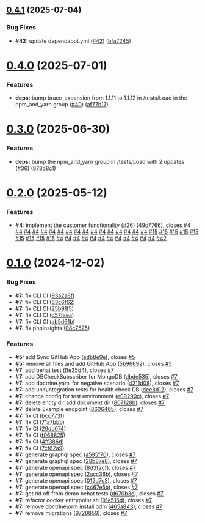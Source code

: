 ## [0.4.1](https://github.com/VilnaCRM-Org/core-service/compare/v0.4.0...v0.4.1) (2025-07-04)


### Bug Fixes

* **#42:** update dependabot.yml ([#42](https://github.com/VilnaCRM-Org/core-service/issues/42)) ([bfa7245](https://github.com/VilnaCRM-Org/core-service/commit/bfa72457f087b60646968472fdbd1a7f7e7ec39c))



# [0.4.0](https://github.com/VilnaCRM-Org/core-service/compare/v0.3.0...v0.4.0) (2025-07-01)


### Features

* **deps:** bump brace-expansion from 1.1.11 to 1.1.12 in /tests/Load in the npm_and_yarn group ([#40](https://github.com/VilnaCRM-Org/core-service/issues/40)) ([af77b17](https://github.com/VilnaCRM-Org/core-service/commit/af77b17f528de81f5de50179f983302610a86b94))



# [0.3.0](https://github.com/VilnaCRM-Org/core-service/compare/v0.2.0...v0.3.0) (2025-06-30)


### Features

* **deps:** bump the npm_and_yarn group in /tests/Load with 2 updates ([#36](https://github.com/VilnaCRM-Org/core-service/issues/36)) ([878b8c1](https://github.com/VilnaCRM-Org/core-service/commit/878b8c104b9bd44c4a8bd2ab1ed75b6834f81950))



# [0.2.0](https://github.com/VilnaCRM-Org/core-service/compare/v0.1.0...v0.2.0) (2025-05-12)


### Features

* **#4:** implement the customer functionality ([#26](https://github.com/VilnaCRM-Org/core-service/issues/26)) ([49c7766](https://github.com/VilnaCRM-Org/core-service/commit/49c776695aa20b23c6c960b97a418eb086b4994b)), closes [#4](https://github.com/VilnaCRM-Org/core-service/issues/4) [#4](https://github.com/VilnaCRM-Org/core-service/issues/4) [#4](https://github.com/VilnaCRM-Org/core-service/issues/4) [#4](https://github.com/VilnaCRM-Org/core-service/issues/4) [#4](https://github.com/VilnaCRM-Org/core-service/issues/4) [#4](https://github.com/VilnaCRM-Org/core-service/issues/4) [#4](https://github.com/VilnaCRM-Org/core-service/issues/4) [#4](https://github.com/VilnaCRM-Org/core-service/issues/4) [#4](https://github.com/VilnaCRM-Org/core-service/issues/4) [#4](https://github.com/VilnaCRM-Org/core-service/issues/4) [#4](https://github.com/VilnaCRM-Org/core-service/issues/4) [#4](https://github.com/VilnaCRM-Org/core-service/issues/4) [#4](https://github.com/VilnaCRM-Org/core-service/issues/4) [#4](https://github.com/VilnaCRM-Org/core-service/issues/4) [#4](https://github.com/VilnaCRM-Org/core-service/issues/4) [#4](https://github.com/VilnaCRM-Org/core-service/issues/4) [#4](https://github.com/VilnaCRM-Org/core-service/issues/4) [#15](https://github.com/VilnaCRM-Org/core-service/issues/15) [#15](https://github.com/VilnaCRM-Org/core-service/issues/15) [#15](https://github.com/VilnaCRM-Org/core-service/issues/15) [#15](https://github.com/VilnaCRM-Org/core-service/issues/15) [#15](https://github.com/VilnaCRM-Org/core-service/issues/15) [#15](https://github.com/VilnaCRM-Org/core-service/issues/15) [#15](https://github.com/VilnaCRM-Org/core-service/issues/15) [#15](https://github.com/VilnaCRM-Org/core-service/issues/15) [#15](https://github.com/VilnaCRM-Org/core-service/issues/15) [#4](https://github.com/VilnaCRM-Org/core-service/issues/4) [#4](https://github.com/VilnaCRM-Org/core-service/issues/4) [#4](https://github.com/VilnaCRM-Org/core-service/issues/4) [#4](https://github.com/VilnaCRM-Org/core-service/issues/4) [#4](https://github.com/VilnaCRM-Org/core-service/issues/4) [#4](https://github.com/VilnaCRM-Org/core-service/issues/4) [#4](https://github.com/VilnaCRM-Org/core-service/issues/4) [#4](https://github.com/VilnaCRM-Org/core-service/issues/4) [#4](https://github.com/VilnaCRM-Org/core-service/issues/4) [#4](https://github.com/VilnaCRM-Org/core-service/issues/4) [#4](https://github.com/VilnaCRM-Org/core-service/issues/4) [#4](https://github.com/VilnaCRM-Org/core-service/issues/4) [#42](https://github.com/VilnaCRM-Org/core-service/issues/42)



# [0.1.0](https://github.com/VilnaCRM-Org/core-service/compare/5b96692e5b9e6fcdb1f8cbb4773564199c2ec91e...v0.1.0) (2024-12-02)


### Bug Fixes

* **#7:** fix CLI CI ([93a2a8f](https://github.com/VilnaCRM-Org/core-service/commit/93a2a8f5a8ba01a5559e54624fe8ff8cae2228f5))
* **#7:** fix CLI CI ([63c6f62](https://github.com/VilnaCRM-Org/core-service/commit/63c6f62eefc14d14ad9ca3d8d65d2b03764faf5d))
* **#7:** fix CLI CI ([25b91f5](https://github.com/VilnaCRM-Org/core-service/commit/25b91f576b807829fb51b90c510e20ea1381cd67))
* **#7:** fix CLI CI ([d57faea](https://github.com/VilnaCRM-Org/core-service/commit/d57faea83eda51657267c274bd7bb299206e1714))
* **#7:** fix CLI CI ([ab5d61b](https://github.com/VilnaCRM-Org/core-service/commit/ab5d61b18144b2f6c42a0037ee9e013e2ebd1d3e))
* **#7:** fix phpinsights ([08c7525](https://github.com/VilnaCRM-Org/core-service/commit/08c7525fcd456bb3dfc9422baed3a9ed2cb55b85))


### Features

* **#5:** add Sync GitHub App ([edb8e9e](https://github.com/VilnaCRM-Org/core-service/commit/edb8e9ee87696cd5eca3819f11e9373f0f83df18)), closes [#5](https://github.com/VilnaCRM-Org/core-service/issues/5)
* **#5:** remove all files and add GitHub App ([5b96692](https://github.com/VilnaCRM-Org/core-service/commit/5b96692e5b9e6fcdb1f8cbb4773564199c2ec91e)), closes [#5](https://github.com/VilnaCRM-Org/core-service/issues/5)
* **#7:** add behat test ([ffe35d4](https://github.com/VilnaCRM-Org/core-service/commit/ffe35d4857dfc42c0a6c31837ba602427933cafe)), closes [#7](https://github.com/VilnaCRM-Org/core-service/issues/7)
* **#7:** add DBCheckSubscriber for MongoDB ([dbde535](https://github.com/VilnaCRM-Org/core-service/commit/dbde5355a40bb4267adcf963b2a92a5b918285d2)), closes [#7](https://github.com/VilnaCRM-Org/core-service/issues/7)
* **#7:** add doctrine.yaml for negative scenario ([4211d08](https://github.com/VilnaCRM-Org/core-service/commit/4211d08e2ebbd051c4a5c7dfb3c6f7dcc8c31cbc)), closes [#7](https://github.com/VilnaCRM-Org/core-service/issues/7)
* **#7:** add unit\integration tests for health check DB ([dee8d12](https://github.com/VilnaCRM-Org/core-service/commit/dee8d127c0b1193b30e4a9ef99f2fb1f203d72ab)), closes [#7](https://github.com/VilnaCRM-Org/core-service/issues/7)
* **#7:** change config for test environment ([e09290c](https://github.com/VilnaCRM-Org/core-service/commit/e09290cdf5f4fd9db37ab2d6fc7b159e3affbfc5)), closes [#7](https://github.com/VilnaCRM-Org/core-service/issues/7)
* **#7:** delete entity dir add document dir ([807128b](https://github.com/VilnaCRM-Org/core-service/commit/807128b8fb0dc3bab1bb3db15cec308075f2535e)), closes [#7](https://github.com/VilnaCRM-Org/core-service/issues/7)
* **#7:** delete Example endpoint ([8606465](https://github.com/VilnaCRM-Org/core-service/commit/8606465c769b3a85d807acfd3f66ccdf258a5e80)), closes [#7](https://github.com/VilnaCRM-Org/core-service/issues/7)
* **#7:** fix CI ([bcc773f](https://github.com/VilnaCRM-Org/core-service/commit/bcc773fbdc6aeea688fdb264bc87d9c245e482b9))
* **#7:** fix CI ([71a7bbb](https://github.com/VilnaCRM-Org/core-service/commit/71a7bbbf528bc6e2be651f56f0b8d83986eaf176))
* **#7:** fix CI ([29dc074](https://github.com/VilnaCRM-Org/core-service/commit/29dc07468b6d92d26efcfd0d301e4571b7a4f89c))
* **#7:** fix CI ([f068825](https://github.com/VilnaCRM-Org/core-service/commit/f068825b061e184e3f22367c043a3544e4aaf068))
* **#7:** fix CI ([4ff386d](https://github.com/VilnaCRM-Org/core-service/commit/4ff386dac1cc1382f770fdb715ac9be493cf9c14))
* **#7:** fix CI ([7cf62a9](https://github.com/VilnaCRM-Org/core-service/commit/7cf62a95a0ececba3712eacbaaddce45e32939ed))
* **#7:** generate graphql spec ([a595f76](https://github.com/VilnaCRM-Org/core-service/commit/a595f764d6b84e2755d01b92a5d00a6c673a65e1)), closes [#7](https://github.com/VilnaCRM-Org/core-service/issues/7)
* **#7:** generate graphql spec ([28b87e8](https://github.com/VilnaCRM-Org/core-service/commit/28b87e88262cd64d609b8a0c793d3ce638b73ca0)), closes [#7](https://github.com/VilnaCRM-Org/core-service/issues/7)
* **#7:** generate openapi spec ([8d3f2cf](https://github.com/VilnaCRM-Org/core-service/commit/8d3f2cffb31820a6fbc0c2b7d6d071256c4a6b45)), closes [#7](https://github.com/VilnaCRM-Org/core-service/issues/7)
* **#7:** generate openapi spec ([2acc36b](https://github.com/VilnaCRM-Org/core-service/commit/2acc36ba4573a24a1f744c7631edd6114e6f0e84)), closes [#7](https://github.com/VilnaCRM-Org/core-service/issues/7)
* **#7:** generate openapi spec ([012d7c3](https://github.com/VilnaCRM-Org/core-service/commit/012d7c3b4e340582e4febd50b38742277b6d4f08)), closes [#7](https://github.com/VilnaCRM-Org/core-service/issues/7)
* **#7:** generate openapi spec ([c467e5b](https://github.com/VilnaCRM-Org/core-service/commit/c467e5b45bf6909bbfde117ab7504eecf9e7575c)), closes [#7](https://github.com/VilnaCRM-Org/core-service/issues/7)
* **#7:** get rid off from demo behat tests ([d670b3c](https://github.com/VilnaCRM-Org/core-service/commit/d670b3c85184abed87bb4629061a69b97b6b7cc8)), closes [#7](https://github.com/VilnaCRM-Org/core-service/issues/7)
* **#7:** refactor docker entrypoint.sh ([91e516d](https://github.com/VilnaCRM-Org/core-service/commit/91e516d9804925526e6232cd6ef77cfee023985b)), closes [#7](https://github.com/VilnaCRM-Org/core-service/issues/7)
* **#7:** remove doctrine\orm install odm ([465a843](https://github.com/VilnaCRM-Org/core-service/commit/465a8432ed911246f2c84107ec34734e48124fa5)), closes [#7](https://github.com/VilnaCRM-Org/core-service/issues/7)
* **#7:** remove migrations ([9728859](https://github.com/VilnaCRM-Org/core-service/commit/972885917c0846649ba0ba1f75997df555c54220)), closes [#7](https://github.com/VilnaCRM-Org/core-service/issues/7)



